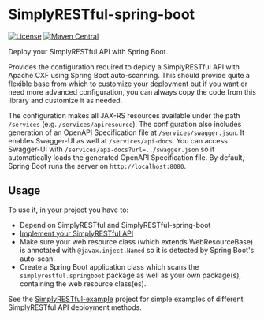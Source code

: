 # SimplyRESTful-spring-boot
[![License](https://img.shields.io/badge/License-Apache%202.0-blue.svg?style=plastic)](https://opensource.org/licenses/Apache-2.0)
[![Maven Central](https://maven-badges.herokuapp.com/maven-central/com.github.arucard21.simplyrestful/simplyrestful-spring-boot/badge.svg?style=plastic)](https://maven-badges.herokuapp.com/maven-central/com.github.arucard21.simplyrestful/simplyrestful-spring-boot)

Deploy your SimplyRESTful API with Spring Boot.

Provides the configuration required to deploy a SimplyRESTful API with Apache CXF using Spring Boot auto-scanning. This should provide quite a flexible base from which to customize your deployment but if you want or need more advanced configuration, you can always copy the code from this library and customize it as needed. 

The configuration makes all JAX-RS resources available under the path `/services` (e.g. `/services/apiresource`). The configuration also includes generation of an OpenAPI Specification file at `/services/swagger.json`. It enables Swagger-UI as well at `/services/api-docs`. You can access Swagger-UI with `/services/api-docs?url=../swagger.json` so it automatically loads the generated OpenAPI Specification file. By default, Spring Boot runs the server on `http://localhost:8080`.

## Usage
To use it, in your project you have to: 
* Depend on SimplyRESTful and SimplyRESTful-spring-boot
* [Implement your SimplyRESTful API](https://github.com/arucard21/SimplyRESTful#usage)
* Make sure your web resource class (which extends WebResourceBase) is annotated with `@javax.inject.Named` so it is detected by Spring Boot's auto-scan.
* Create a Spring Boot application class which scans the `simplyrestful.springboot` package as well as your own package(s), containing the web resource class(es).

See the [SimplyRESTful-example](https://github.com/arucard21/SimplyRESTful-example) project for simple examples of different SimplyRESTful API deployment methods.
